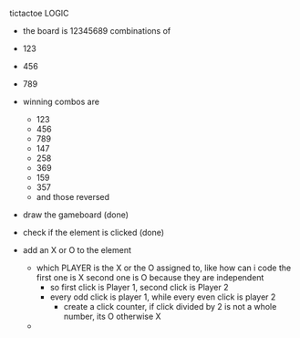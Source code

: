 tictactoe LOGIC

- the board is 12345689 combinations of
- 123
- 456
- 789
- winning combos are
  - 123
  - 456
  - 789
  - 147
  - 258
  - 369
  - 159
  - 357 
  - and those reversed 

- draw the gameboard (done)
- check if the element is clicked (done)
- add an X or O to the element 
  - which PLAYER is the X or the O assigned to, like how can i code the first one is X second one is O because they are independent 
    - so first click is Player 1, second click is Player 2 
    - every odd click is player 1, while every even click is player 2
      - create a click counter, if click divided by 2 is not a whole number, its O otherwise X 
  - 

